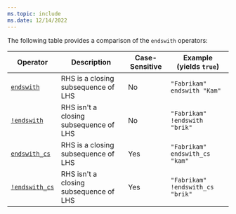```yaml
---
ms.topic: include
ms.date: 12/14/2022
---
```


The following table provides a comparison of the `endswith` operators:

|Operator   |Description   |Case-Sensitive  |Example (yields `true`)  |
|-----------|--------------|----------------|-------------------------|
|[`endswith`](../kusto/query/endswith-operator.md) |RHS is a closing subsequence of LHS |No |`"Fabrikam" endswith "Kam"`|
|[`!endswith`](../kusto/query/not-endswith-operator.md) |RHS isn't a closing subsequence of LHS |No |`"Fabrikam" !endswith "brik"`|
|[`endswith_cs`](../kusto/query/endswith-cs-operator.md) |RHS is a closing subsequence of LHS |Yes |`"Fabrikam" endswith_cs "kam"`|
|[`!endswith_cs`](../kusto/query/not-endswith-cs-operator.md) |RHS isn't a closing subsequence of LHS |Yes |`"Fabrikam" !endswith_cs "brik"`|
